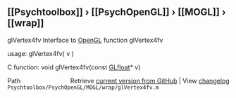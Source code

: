 ## [[Psychtoolbox]] &#8250; [[PsychOpenGL]] &#8250; [[MOGL]] &#8250; [[wrap]]

glVertex4fv  Interface to [OpenGL](OpenGL) function glVertex4fv  
  
usage:  glVertex4fv( v )  
  
C function:  void glVertex4fv(const [GLfloat](GLfloat)\* v)  




<div class="code_header" style="text-align:right;">
  <span style="float:left;">Path&nbsp;&nbsp;</span> <span class="counter">Retrieve <a href=
  "https://raw.github.com/Psychtoolbox-3/Psychtoolbox-3/beta/Psychtoolbox/PsychOpenGL/MOGL/wrap/glVertex4fv.m">current version from GitHub</a> | View <a href=
  "https://github.com/Psychtoolbox-3/Psychtoolbox-3/commits/beta/Psychtoolbox/PsychOpenGL/MOGL/wrap/glVertex4fv.m">changelog</a></span>
</div>
<div class="code">
  <code>Psychtoolbox/PsychOpenGL/MOGL/wrap/glVertex4fv.m</code>
</div>

